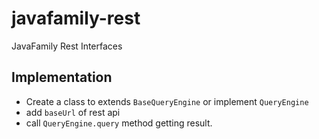 # javafamily-rest
JavaFamily Rest Interfaces

## Implementation

* Create a class to extends `BaseQueryEngine` or implement `QueryEngine`
* add `baseUrl` of rest api
* call `QueryEngine.query` method getting result.

